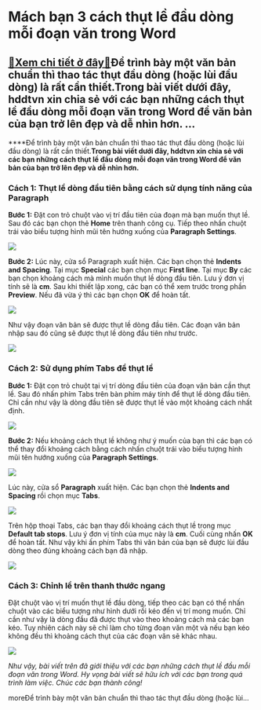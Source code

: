 Mách bạn 3 cách thụt lề đầu dòng mỗi đoạn văn trong Word
========================================================

[:gift:Xem chi tiết ở đây:gift:](https://hddtvn.com/mach-ban-3-cach-thut-le-dau-dong-moi-doan-van-trong-word/)Để trình bày một văn bản chuẩn thì thao tác thụt đầu dòng (hoặc lùi đầu dòng) là rất cần thiết.Trong bài viết dưới đây, hddtvn xin chia sẻ với các bạn những cách thụt lề đầu dòng mỗi đoạn văn trong Word để văn bản của bạn trở lên đẹp và dễ nhìn hơn. …
-----------------------------------------------------------------------------------------------------------------------------------------------------------------------------------------------------------------------------------------------------------

****Để trình bày một văn bản chuẩn thì thao tác thụt đầu dòng (hoặc lùi đầu dòng) là rất cần thiết.**Trong bài viết dưới đây, hddtvn xin chia sẻ với các bạn những cách thụt lề đầu dòng mỗi đoạn văn trong Word để văn bản của bạn trở lên đẹp và dễ nhìn hơn.**


### Cách 1: Thụt lề dòng đầu tiên bằng cách sử dụng tính năng của Paragraph


**Bước 1:** Đặt con trỏ chuột vào vị trí đầu tiên của đoạn mà bạn muốn thụt lề. Sau đó các bạn chọn thẻ **Home** trên thanh công cụ. Tiếp theo nhấn chuột trái vào biểu tượng hình mũi tên hướng xuống của **Paragraph Settings**.


[![](https://hddtvn.com/wp-content/uploads/2021/01/KkgwFCP.png)](https://hddtvn.com/wp-content/uploads/2021/01/KkgwFCP.png)


**Bước 2:** Lúc này, cửa sổ Paragraph xuất hiện. Các bạn chọn thẻ **Indents and Spacing**. Tại mục **Special** các bạn chọn mục **First line**. Tại mục **By** các bạn chọn khoảng cách mà mình muốn thụt lề dòng đầu tiên. Lưu ý đơn vị tính sẽ là **cm**. Sau khi thiết lập xong, các bạn có thể xem trước trong phần **Preview**. Nếu đã vừa ý thì các bạn chọn **OK** để hoàn tất.


![](https://hddtvn.com/wp-content/uploads/2021/01/PYsc3Ha.png)


Như vậy đoạn văn bản sẽ được thụt lề dòng đầu tiên. Các đoạn văn bản nhập sau đó cũng sẽ được thụt lề dòng đầu tiên như trước.


![](https://hddtvn.com/wp-content/uploads/2021/01/qc3CdYV.png)


### Cách 2: Sử dụng phím Tabs để thụt lề


**Bước 1:** Đặt con trỏ chuột tại vị trí dòng đầu tiên của đoạn văn bản cần thụt lề. Sau đó nhấn phím Tabs trên bàn phím máy tính để thụt lề dòng đầu tiên. Chỉ cần như vậy là dòng đầu tiên sẽ được thụt lề vào một khoảng cách nhất định.


![](https://hddtvn.com/wp-content/uploads/2021/01/3LGuiPS.png)


**Bước 2:** Nếu khoảng cách thụt lề không như ý muốn của bạn thì các bạn có thể thay đổi khoảng cách bằng cách nhấn chuột trái vào biểu tượng hình mũi tên hướng xuống của **Paragraph Settings**.


![](https://hddtvn.com/wp-content/uploads/2021/01/9PawlUk.png)


Lúc này, cửa sổ **Paragraph** xuất hiện. Các bạn chọn thẻ **Indents and Spacing** rồi chọn mục **Tabs**.


![](https://hddtvn.com/wp-content/uploads/2021/01/ephcJD1.png)


Trên hộp thoại Tabs, các bạn thay đổi khoảng cách thụt lề trong mục **Default tab stops**. Lưu ý đơn vị tính của mục này là **cm**. Cuối cùng nhấn **OK** để hoàn tất. Như vậy khi ấn phím Tabs thì văn bản của bạn sẽ được lùi đầu dòng theo đúng khoảng cách bạn đã nhập.


![](https://hddtvn.com/wp-content/uploads/2021/01/SgmOBLq.png)


### Cách 3: Chỉnh lề trên thanh thước ngang


Đặt chuột vào vị trí muốn thụt lề đầu dòng, tiếp theo các bạn có thể nhấn chuột vào các biểu tượng như hình dưới rồi kéo đến vị trí mong muốn. Chỉ cần như vậy là dòng đầu đã được thụt vào theo khoảng cách mà các bạn kéo. Tuy nhiên cách này sẽ chỉ làm cho từng đoạn văn một và nếu bạn kéo không đều thì khoảng cách thụt của các đoạn văn sẽ khác nhau.


![](https://hddtvn.com/wp-content/uploads/2021/01/OQL78U6.png)


*Như vậy, bài viết trên đã giới thiệu với các bạn những cách thụt lề đầu mỗi đoạn văn trong Word. Hy vọng bài viết sẽ hữu ích với các bạn trong quá trình làm việc. Chúc các bạn thành công!*


moreĐể trình bày một văn bản chuẩn thì thao tác thụt đầu dòng (hoặc lùi…

